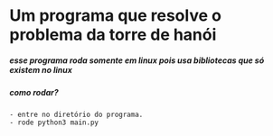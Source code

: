 # Um programa que resolve o problema da torre de hanói

##### esse programa roda somente em linux pois usa bibliotecas que só existem no linux

##### como rodar?
    - entre no diretório do programa.
    - rode python3 main.py